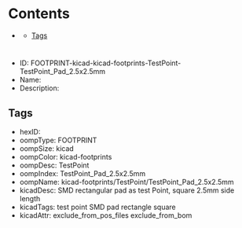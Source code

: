



Contents
========

* [](#)
	* [Tags](#tags)

# 

- ID: FOOTPRINT-kicad-kicad-footprints-TestPoint-TestPoint_Pad_2.5x2.5mm
- Name: 
- Description: 

## Tags

- hexID: 
- oompType: FOOTPRINT
- oompSize: kicad
- oompColor: kicad-footprints
- oompDesc: TestPoint
- oompIndex: TestPoint_Pad_2.5x2.5mm
- oompName: kicad-footprints/TestPoint/TestPoint_Pad_2.5x2.5mm
- kicadDesc: SMD rectangular pad as test Point, square 2.5mm side length
- kicadTags: test point SMD pad rectangle square
- kicadAttr: exclude_from_pos_files exclude_from_bom

